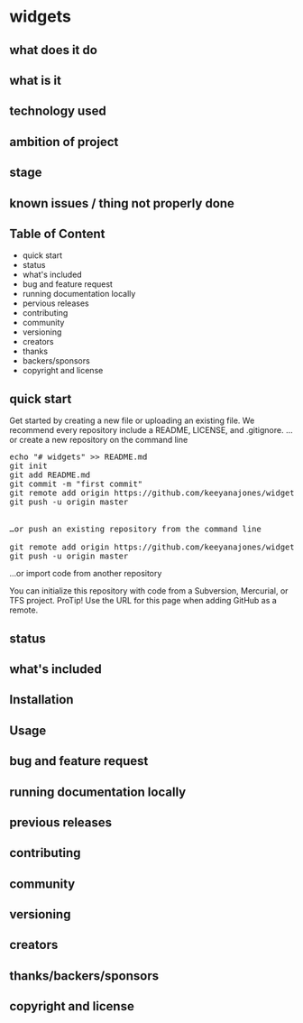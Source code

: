 # widgets

## what does it do

## what is it

## technology used

## ambition of project

## stage

## known issues / thing not properly done 

## Table of Content
- quick start
- status
- what's included
- bug and feature request
- running documentation locally
- pervious releases
- contributing
- community 
- versioning
- creators
- thanks
- backers/sponsors
- copyright and license

## quick start
Get started by creating a new file or uploading an existing file. We recommend every repository include a README, LICENSE, and .gitignore.
…or create a new repository on the command line

<pre>
echo "# widgets" >> README.md
git init
git add README.md
git commit -m "first commit"
git remote add origin https://github.com/keeyanajones/widgets.git
git push -u origin master
                

…or push an existing repository from the command line

git remote add origin https://github.com/keeyanajones/widgets.git
git push -u origin master
</pre>

…or import code from another repository

You can initialize this repository with code from a Subversion, Mercurial, or TFS project.
ProTip! Use the URL for this page when adding GitHub as a remote. 

## status

## what's included

## Installation
    
## Usage
    
## bug and feature request

## running documentation locally

## previous releases

## contributing

## community
 
## versioning

## creators

## thanks/backers/sponsors
 
## copyright and license 
 
